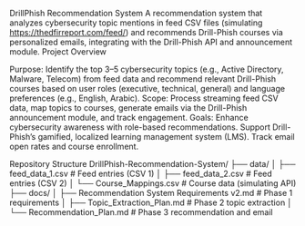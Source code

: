 DrillPhish Recommendation System
A recommendation system that analyzes cybersecurity topic mentions in feed CSV files (simulating https://thedfirreport.com/feed/) and recommends Drill-Phish courses via personalized emails, integrating with the Drill-Phish API and announcement module.
Project Overview

Purpose: Identify the top 3–5 cybersecurity topics (e.g., Active Directory, Malware, Telecom) from feed data and recommend relevant Drill-Phish courses based on user roles (executive, technical, general) and language preferences (e.g., English, Arabic).
Scope: Process streaming feed CSV data, map topics to courses, generate emails via the Drill-Phish announcement module, and track engagement.
Goals:
Enhance cybersecurity awareness with role-based recommendations.
Support Drill-Phish’s gamified, localized learning management system (LMS).
Track email open rates and course enrollment.



Repository Structure
DrillPhish-Recommendation-System/
├── data/
│   ├── feed_data_1.csv              # Feed entries (CSV 1)
│   ├── feed_data_2.csv              # Feed entries (CSV 2)
│   └── Course_Mappings.csv          # Course data (simulating API)
├── docs/
│   ├── Recommendation System Requirements v2.md  # Phase 1 requirements
│   ├── Topic_Extraction_Plan.md                 # Phase 2 topic extraction
│   └── Recommendation_Plan.md                   # Phase 3 recommendation and email
